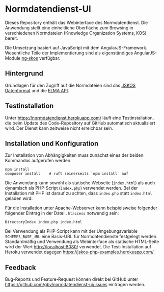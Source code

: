 # Normdatendienst-UI

Dieses Repository enthält das Webinterface des Normdatendienst. Die Anwendung
stellt eine einheitliche Oberfläche zum Browsing in verschiedenen Normdateien
(Knowledge Organization Systems, KOS) bereit. 

Die Umsetzung basiert auf JavaScript mit dem AngularJS-Framework. Wesentliche
Teile der Implementierung sind als eigenständiges AngularJS-Module
[ng-skos](http://gbv.github.io/ng-skos/) verfügbar.

## Hintergrund

Grundlagen für den Zugriff auf die Normdateien sind das 
[JSKOS Datenformat](https://gbv.github.io/jskos/) und die
[ELMA API](http://gbv.github.io/elma/).

## Testinstallation

Unter <https://normdatendienst.herokuapp.com/> läuft eine Testinstallation, die
beim Update des Code-Repository auf GitHub automatisch aktualisiert wird. Der
Dienst kann zeitweise nicht erreichbar sein.

## Installation und Konfiguration

Zur Installation von Abhängigkeiten muss zunächst eines der beiden Kommandos
aufgerufen werden:

    npm install
    composer install    # ruft seinerseits `npm install` auf

Die Anwendung kann sowohl als statische Webseite (`index.html`) als auch
dynamisch als PHP-Script (`index.php`) verwendet werden. Bei der Installation
mit PHP ist darauf zu achten, dass `index.php` statt `index.html` geladen wird.

Für die Installation unter Apache-Webserver kann beispielsweise folgender
folgender Eintrag in der Datei `.htaccess` notwendig sein:

    DirectoryIndex index.php index.html 

Bei Verwendung als PHP-Script kann mit der Umgebungsvariable `SCHEMES_BASE_URL`
eine Basis-URL für Normdatendienste festgelegt werden.  Standardmäßig und
Verwendung als Webinterface als statische HTML-Seite wird der Wert
<http://localhost:8080/> verwendet. Die Test-Installation auf Heroku
verwendet dagegen <https://jskos-php-examples.herokuapp.com/>.

## Feedback

Bug-Reports und Feature-Request können direkt bei GitHub unter
<https://github.com/gbv/normdatendienst-ui/issues> eintragen werden.

